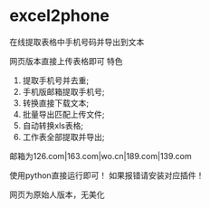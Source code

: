 # excel2phone
在线提取表格中手机号码并导出到文本

网页版本直接上传表格即可
特色
1. 提取手机号并去重;
2. 手机版邮箱提取手机号;
3. 转换直接下载文本;
4. 批量导出匹配上传文件;
5. 自动转换xls表格;
6. 工作表全部提取并导出;

邮箱为126.com|163.com|wo.cn|189.com|139.com

使用python直接运行即可！
如果报错请安装对应插件！

网页为原始人版本，无美化
